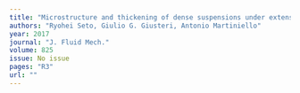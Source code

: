 ```yaml
---
title: "Microstructure and thickening of dense suspensions under extensional and shear flows"
authors: "Ryohei Seto, Giulio G. Giusteri, Antonio Martiniello"
year: 2017
journal: "J. Fluid Mech."
volume: 825
issue: No issue
pages: "R3"
url: ""
---
```

